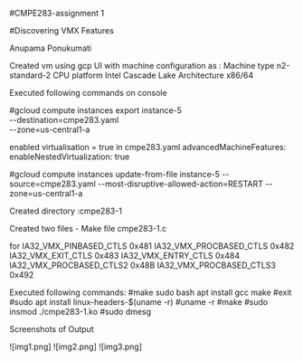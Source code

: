 #CMPE283-assignment 1

#Discovering VMX Features

Anupama Ponukumati

Created vm using gcp UI with machine configuration as :
Machine type n2-standard-2
CPU platform Intel Cascade Lake Architecture x86/64

Executed following commands on console

#gcloud compute instances export instance-5 \
--destination=cmpe283.yaml \
--zone=us-central1-a

enabled virtualisation = true in cmpe283.yaml
advancedMachineFeatures: enableNestedVirtualization: true


#gcloud compute instances update-from-file instance-5 --source=cmpe283.yaml --most-disruptive-allowed-action=RESTART --zone=us-central1-a


Created directory :cmpe283-1

Created two files - 
Make file
cmpe283-1.c

for IA32_VMX_PINBASED_CTLS 0x481 IA32_VMX_PROCBASED_CTLS 0x482 IA32_VMX_EXIT_CTLS 0x483 IA32_VMX_ENTRY_CTLS 0x484
IA32_VMX_PROCBASED_CTLS2 0x48B IA32_VMX_PROCBASED_CTLS3 0x492

Executed following commands:
#make sudo bash apt install gcc make
#exit
#sudo apt install linux-headers-$(uname -r)
#uname -r
#make
#sudo insmod ./cmpe283-1.ko
#sudo dmesg

Screenshots of Output

![img1.png]
![img2.png]
![img3.png]

